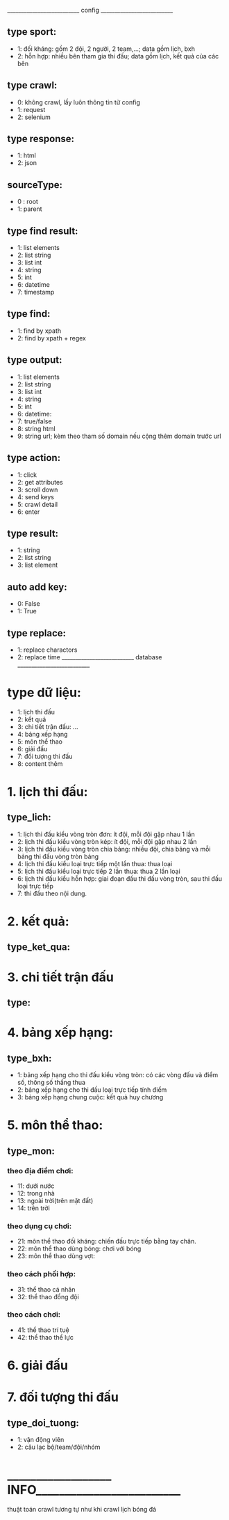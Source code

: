 __________________________ config __________________________

## type sport:
+ 1: đối kháng: gồm 2 đội, 2 người, 2 team,...; data gồm lịch, bxh
+ 2: hỗn hợp: nhiều bên tham gia thi đấu; data gồm lịch, kết quả của các bên

## type crawl:
+ 0: không crawl, lấy luôn thông tin từ config
+ 1: request
+ 2: selenium

## type response:
+ 1: html
+ 2: json

## sourceType:
+ 0 : root
+ 1: parent

## type find result:
+ 1: list elements
+ 2: list string
+ 3: list int
+ 4: string
+ 5: int
+ 6: datetime
+ 7: timestamp
<!-- + 3: list string -->


## type find:
+ 1: find by xpath
+ 2: find by xpath + regex


## type output:
+ 1: list elements
+ 2: list string
+ 3: list int
+ 4: string
+ 5: int
+ 6: datetime: 
+ 7: true/false
+ 8: string html
+ 9: string url; kèm theo tham số domain nếu cộng thêm domain trước url


## type action:
+ 1: click
+ 2: get attributes
+ 3: scroll down
+ 4: send keys
+ 5: crawl detail
+ 6: enter

## type result:
+ 1: string
+ 2: list string
+ 3: list element

## auto add key:
+ 0: False
+ 1: True

## type replace:
+ 1: replace charactors
+ 2: replace time
__________________________ database __________________________
# type dữ liệu:
+ 1: lịch thi đấu
+ 2: kết quả
+ 3: chi tiết trận đấu: ...
+ 4: bảng xếp hạng
+ 5: môn thể thao
+ 6: giải đấu
+ 7: đối tượng thi đấu
+ 8: content thêm


# 1. lịch thi đấu:
## type_lich:
+ 1: lịch thi đấu kiểu vòng tròn đơn: ít đội, mỗi đội gặp nhau 1 lần
+ 2: lịch thi đấu kiểu vòng tròn kép: ít đội, mỗi đội gặp nhau 2 lần
+ 3: lịch thi đấu kiểu vòng tròn chia bảng: nhiều đội, chia bảng và mỗi bảng thi đấu vòng tròn bảng
+ 4: lịch thi đấu kiểu loại trực tiếp một lần thua: thua loại
+ 5: lịch thi đấu kiểu loại trực tiếp 2 lần thua: thua 2 lần loại
+ 6: lịch thi đấu kiểu hỗn hợp: giai đoạn đầu thi đấu vòng tròn, sau thi đấu loại trực tiếp
+ 7: thi đấu theo nội dung.


# 2. kết quả:
## type_ket_qua:


# 3. chi tiết trận đấu
## type:


# 4. bảng xếp hạng:
## type_bxh:
+ 1: bảng xếp hạng cho thi đấu kiểu vòng tròn: có các vòng đấu và điểm số, thông số thắng thua
+ 2: bảng xếp hạng cho thi đấu loại trực tiếp tính điểm 
+ 3: bảng xếp hạng chung cuộc: kết quả huy chương

# 5. môn thể thao:
## type_mon:
### theo địa điểm chơi:
+ 11: dưới nước
+ 12: trong nhà
+ 13: ngoài trời(trên mặt đất)
+ 14: trên trời
### theo dụng cụ chơi:
+ 21: môn thể thao đối kháng: chiến đấu trực tiếp bằng tay chân.
+ 22: môn thể thao dùng bóng: chơi với bóng
+ 23: môn thể thao dùng vợt: 
### theo cách phối hợp:
+ 31: thể thao cá nhân
+ 32: thể thao đồng đội
### theo cách chơi:
+ 41: thể thao trí tuệ
+ 42: thể thao thể lực


# 6. giải đấu


# 7. đối tượng thi đấu
## type_doi_tuong:
+ 1: vận động viên 
+ 2: câu lạc bộ/team/đội/nhóm

# __________________ INFO_________________________
thuật toán crawl tương tự như khi crawl lịch bóng đá

